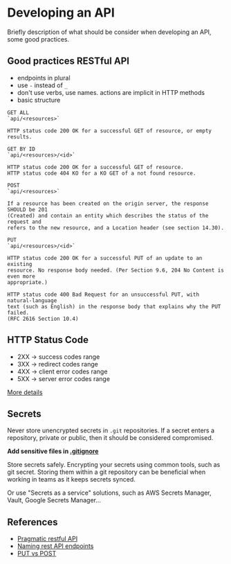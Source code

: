# Developing an API

Briefly description of what should be consider when developing an API, some good
practices.

## Good practices RESTful API

- endpoints in plural
- use `-` instead of `_`
- don't use verbs, use names. actions are implicit in HTTP methods
- basic structure

```text
GET ALL
`api/<resources>`

HTTP status code 200 OK for a successful GET of resource, or empty results.

GET BY ID
`api/<resources>/<id>`

HTTP status code 200 OK for a successful GET of resource.
HTTP status code 404 KO for a KO GET of a not found resource.

POST
`api/<resources>`

If a resource has been created on the origin server, the response SHOULD be 201
(Created) and contain an entity which describes the status of the request and
refers to the new resource, and a Location header (see section 14.30).

PUT
`api/<resources>/<id>`

HTTP status code 200 OK for a successful PUT of an update to an existing
resource. No response body needed. (Per Section 9.6, 204 No Content is even more
appropriate.)

HTTP status code 400 Bad Request for an unsuccessful PUT, with natural-language
text (such as English) in the response body that explains why the PUT failed.
(RFC 2616 Section 10.4)
```

## HTTP Status Code

- 2XX -> success codes range
- 3XX -> redirect codes range
- 4XX -> client error codes range
- 5XX -> server error codes range

[More details](https://developer.mozilla.org/en-US/docs/Web/HTTP/Status)

## Secrets

Never store unencrypted secrets in `.git` repositories. If a secret enters a
repository, private or public, then it should be considered compromised.

**Add sensitive files in [.gitignore](https://github.com/github/gitignore/blob/main/Python.gitignore)**

Store secrets safely. Encrypting your secrets using common tools, such as git
secret. Storing them within a git repository can be beneficial when working in
teams as it keeps secrets synced.

Or use "Secrets as a service" solutions, such as AWS Secrets Manager, Vault,
Google Secrets Manager...

## References

- [Pragmatic restful API](https://www.vinaysahni.com/best-practices-for-a-pragmatic-restful-api)
- [Naming rest API endpoints](https://blog.dreamfactory.com/best-practices-for-naming-rest-api-endpoints/)
- [PUT vs POST](https://restfulapi.net/rest-put-vs-post/)
